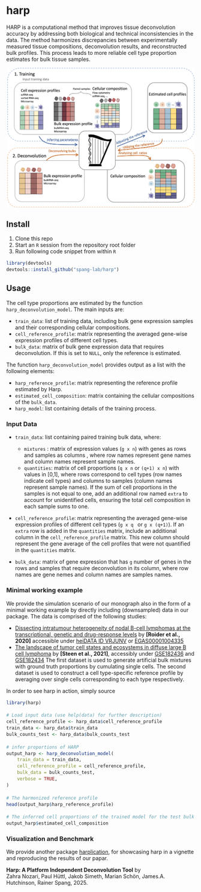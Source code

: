 # harp

HARP is a computational method that improves tissue deconvolution accuracy by addressing both biological and technical inconsistencies in the data. The method harmonizes discrepancies between experimentally measured tissue compositions, deconvolution results, and reconstructed bulk profiles. This process leads to more reliable cell type proportion estimates for bulk tissue samples.


<div style="text-align: center">
    <img src="harp_schematic.jpg" width=500 alt="harpschematics"/>
</div>
<!-- 
For more  details, see [bioarxiv](). -->


## Install

1. Clone this repo
2. Start an `R` session from the repository root folder
3. Run following code snippet from within `R`
```R
library(devtools)
devtools::install_github("spang-lab/harp")
```
## Usage

The cell type proportions are estimated by the function `harp_deconvolution_model`. The main inputs are:

- `train_data`:  list of training data, including bulk gene expression samples and their corresponding cellular compositions.
- `cell_reference_profile`: matrix representing the averaged gene-wise expression profiles of different cell types.  
- `bulk_data`: matrix of bulk gene expression data that requires deconvolution. If this is set to `NULL`, only the reference is estimated.

The function `harp_deconvolution_model` provides output as a list  with the following elements:

- `harp_reference_profile`:  matrix representing the reference profile estimated by Harp.  
- `estimated_cell_composition`: matrix containing the cellular compositions of the `bulk_data`.  
- `harp_model`: list containing details of the training process.

### Input Data 

- `train_data`: list containing paired training bulk data, where:  
  - `mixtures` : matrix of expression values (`g x n`) with genes as rows and samples as columns , where row names represent gene names and column names represent sample names. 
  - `quantities`: matrix of cell proportions (`q x n` or `(q+1) x n`) with values in [0,1], where rows correspond to cell types (row names indicate cell types) and columns to samples (column names represent sample names). 
 If the sum of cell proportions in the samples is not equal to one, add an additional row named `extra` to account for unidentified cells, ensuring the total cell composition in each sample sums to one.

- `cell_reference_profile`: matrix representing the averaged gene-wise expression profiles of different cell types (`g x q ` or `g x (q+1)`). 
If an `extra` row is added in the `quantities` matrix,  include an additional column in the `cell_reference_profile` matrix. This new column should represent the gene average of the cell profiles that were not quantified in the `quantities` matrix.  

- `bulk_data`: matrix of gene expression that has `g` number of genes in the rows and samples that require deconvolution in its column, where row names are gene nemes and column names are samples names.

### Minimal working example

We provide the simulation scenario of our monograph also in the form of a minimal working example by directly including (downsampled) data in our package.
The data is comprised of the following studies:
- [Dissecting intratumour heterogeneity of nodal B-cell lymphomas at the transcriptional, genetic and drug-response levels](https://www.nature.com/articles/s41556-020-0532-x) by **[Roider et al., 2020]** accessible under [heiDATA ID VRJUNV](https://heidata.uni-heidelberg.de/dataset.xhtml?persistentId=doi:10.11588/data/VRJUNV) or [EGAS00001004335](https://ega-archive.org/studies/EGAS00001004335)
- [The landscape of tumor cell states and ecosystems in diffuse large B cell lymphoma](https://www.cell.com/cancer-cell/fulltext/S1535-6108(21)00451-7) by **[Steen et al., 2021]**, accessibly under [GSE182436](https://www.ncbi.nlm.nih.gov/geo/query/acc.cgi?acc=GSE182436) and [GSE182434](https://www.ncbi.nlm.nih.gov/geo/query/acc.cgi?acc=GSE182434)
The first dataset is used to generate artificial bulk mixtures with ground truth proportions by cumulating single cells.
The second dataset is used to construct a cell type-specific reference profile by averaging over single cells corresponding to each type respectively.

In order to see harp in action, simply source
```r
library(harp)

# Load input data (use help(data) for further description)
cell_reference_profile <- harp_data$cell_reference_profile
train_data <- harp_data$train_data
bulk_counts_test <- harp_data$bulk_counts_test

# infer proportions of HARP
output_harp <- harp_deconvolution_model(
    train_data = train_data,
    cell_reference_profile = cell_reference_profile,
    bulk_data = bulk_counts_test,
    verbose = TRUE,
)

# The harmonized reference profile
head(output_harp$harp_reference_profile)

# The inferred cell proportions of the trained model for the test bulk samples
output_harp$estimated_cell_composition
```


###  Visualization and Benchmark

We provide another package [harplication](https://github.com/spang-lab/harplication), for showcasing harp in a vignette and reproducing the results of our papar.

**Harp: A Platform Independent Deconvolution Tool** by\
Zahra Nozari, Paul Hüttl, Jakob Simeth, Marian Schön, James.A. Hutchinson, Rainer Spang, 2025.

<!-- For preprint see [bioarxiv](). -->

